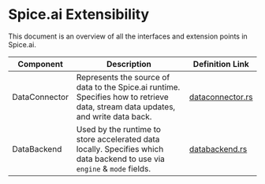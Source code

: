 # Spice.ai Extensibility

This document is an overview of all the interfaces and extension points in Spice.ai.

| Component     | Description                                                                                                                        | Definition Link                                      |
|---------------|------------------------------------------------------------------------------------------------------------------------------------|------------------------------------------------------|
| DataConnector | Represents the source of data to the Spice.ai runtime. Specifies how to retrieve data, stream data updates, and write data back. | [dataconnector.rs](../crates/runtime/src/dataconnector.rs) |
| DataBackend   | Used by the runtime to store accelerated data locally. Specifies which data backend to use via `engine` & `mode` fields.          | [databackend.rs](../crates/runtime/src/databackend.rs)     |
